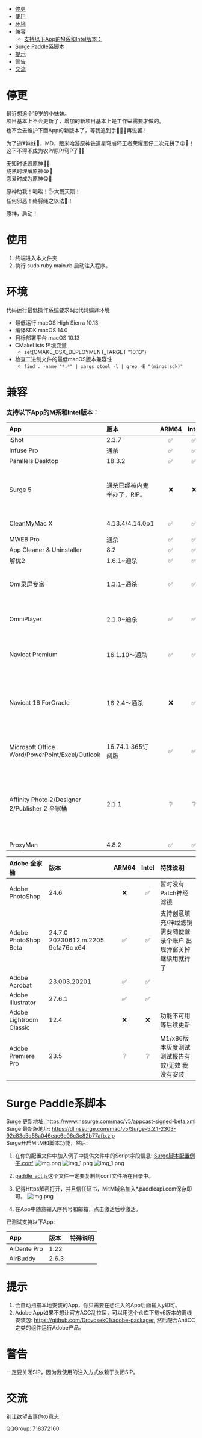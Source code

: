 <!-- TOC -->

* [停更](#停更)
* [使用](#使用)
* [环境](#环境)
* [兼容](#兼容)
    * [支持以下App的M系和Intel版本：](#支持以下app的m系和intel版本)
* [Surge Paddle系脚本](#surge-paddle系脚本)
* [提示](#提示)
* [警告](#警告)
* [交流](#交流)

<!-- TOC -->

# 停更

最近想追个19岁的小妹妹。<br>
项目基本上不会更新了，增加的新项目基本上是工作💻需要才做的。<br>
也不会去维护下面App的新版本了，等我追到手🧑‍🤝‍🧑再说罢！<br>

为了追💗妹妹👧，MD，跟米哈游原神铁道星穹崩坏王者荣耀蛋仔二次元拼了😡👊！<br>
这下不得不成为农P/原P/穹P了🙏🙏<br>

无知时诋毁原神🫤🙏<br>
成熟时理解原神😭🙏<br>
恋爱时成为原神😋🙏<br>

原神助我！喝唉！🖐大荒天陨！️<br>
任何邪恶！终将绳之以法👮！<br>

原神，启动！

# 使用

1. 终端进入本文件夹
2. 执行 sudo ruby main.rb 启动注入程序。

# 环境

代码运行最低操作系统要求&此代码编译环境

- 最低运行 macOS High Sierra 10.13
- 编译SDK macOS 14.0
- 目标部署平台 macOS 10.13
- CMakeLists 环境变量
    - set(CMAKE_OSX_DEPLOYMENT_TARGET "10.13")
- 检查二进制文件的最低macOS版本兼容性
    - ```find . -name "*.*" | xargs otool -l | grep -E "(minos|sdk)"```

# 兼容

### 支持以下App的M系和Intel版本：

| App                                            | 版本              | ARM64 | Intel | 特殊要求                                   |
|:-----------------------------------------------|:----------------|:-----:|:-----:|:---------------------------------------|
| iShot                                          | 2.3.7           |   ✅   |   ✅   |                                        | 
| Infuse Pro                                     | 通杀              |   ✅   |   ✅   |                                        | 
| Parallels Desktop                              | 18.3.2          |   ✅   |   ✅   |                                        | 
| Surge 5                                        | 通杀已经被内鬼举办了，RIP。 |   ❌   |   ❌   | 年度好戏我愿称之为 《窃听风云8:赛博卧底》                 | 
| CleanMyMac X                                   | 4.13.4/4.14.0b1 |   ✅   |   ✅   | 不要下大陆特供版                               | 
| MWEB Pro                                       | 通杀              |   ✅   |   ✅   |                                        | 
| App Cleaner & Uninstaller                      | 8.2             |   ✅   |   ✅   |                                        | 
| 解优2                                            | 1.6.1~通杀        |   ✅   |   ✅   |                                        | 
| Omi录屏专家                                        | 1.3.1~通杀        |   ✅   |   ✅   | 需要从Mac AppStore 下载                     | 
| OmniPlayer                                     | 2.1.0~通杀        |   ✅   |   ✅   | 需要从Mac AppStore 下载                     |
| Navicat Premium                                | 16.1.10～通杀      |   ✅   |   ✅   | 需要从Mac AppStore 下载                     |
| Navicat 16 ForOracle                           | 16.2.4～通杀       |   ❌   |   ✅   | 需要从Mac AppStore 下载 我下不到ARM64的版本        |
| Microsoft Office Word/PowerPoint/Excel/Outlook | 16.74.1 365订阅版  |   ✅   |   ✅   | 需要从Mac AppStore 下载                     |
| Affinity Photo 2/Designer 2/Publisher 2 全家桶    | 2.1.1           |   ❔   |   ❔   | 需要从Mac AppStore 下载 自行测试后提有效/无效报告 我没有安装 |
| ProxyMan                                       | 4.8.2           |   ✅   |   ✅   |                                        |

| Adobe 全家桶               | 版本                                 | ARM64 | Intel | 特殊说明                               |
|:------------------------|:-----------------------------------|:-----:|:-----:|:-----------------------------------|
| Adobe PhotoShop         | 24.6                               |   ❌   |   ✅   | 暂时没有Patch神经滤镜                      |
| Adobe PhotoShop Beta    | 24.7.0 20230612.m.2205 9cfa76c x64 |   ✅   |   ✅   | 支持创意填充/神经滤镜 需要随便登录个账户 出现弹窗关掉继续用就行了 |
| Adobe Acrobat           | 23.003.20201                       |   ✅   |   ✅   |                                    |
| Adobe Illustrator       | 27.6.1                             |   ✅   |   ✅   |                                    |
| Adobe Lightroom Classic | 12.4                               |   ❌   |   ❌   | 功能不可用 等后续更新                        |
| Adobe Premiere Pro      | 23.5                               |   ❔   |   ❔   | M1/x86版本灰度测试 测试报告有效/无效 我没有安装       |

# Surge Paddle系脚本

Surge 更新地址: https://www.nssurge.com/mac/v5/appcast-signed-beta.xml
Surge 最新版地址: https://dl.nssurge.com/mac/v5/Surge-5.2.1-2303-92c83c5d58a046eae6c06c3e82b77afb.zip <br>
Surge开启MitM和脚本功能，然后:

1. 在你的配置文件中加入例子中提供文件中的Script字段信息:
   [Surge脚本配置例子.conf](Surge%E6%BF%80%E6%B4%BB%E8%84%9A%E6%9C%AC%2FSurge%E8%84%9A%E6%9C%AC%E9%85%8D%E7%BD%AE%E4%BE%8B%E5%AD%90.conf)
   ![img.png](imgs/img.png)
   ![img_1.png](imgs/img_1.png)
   ![img_1.png](imgs/img_2.png)

2. [paddle_act.js](Surge%E6%BF%80%E6%B4%BB%E8%84%9A%E6%9C%AC%2Fpaddle_act.js)这个文件一定要复制到conf文件所在目录中。

3. 记得Https解密打开，并且信任证书，MitM域名加入*.paddleapi.com保存即可。
   ![img.png](imgs/img3.png)

4. 在App中随意输入序列号和邮箱，点击激活后秒激活。

已测试支持以下App:

| App         | 版本    | 特殊说明 |
|:------------|:------|:-----|
| AlDente Pro | 1.22  |      |
| AirBuddy    | 2.6.3 |      |

# 提示

1. 会自动扫描本地安装的App，你只需要在想注入的App后面输入y即可。
2. Adobe App如果不想让官方ACC乱拉屎，可以用这个仓库下载v6版本的离线安装包: https://github.com/Drovosek01/adobe-packager,
   然后配合AntiCC之类的组件运行Adobe产品。

# 警告

一定要关闭SIP，因为我使用的注入方式依赖于关闭SIP。

# 交流

别让欲望击穿你の意志

QQGroup: 718372160
